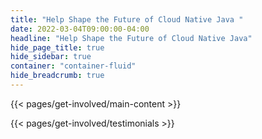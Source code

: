 ```yaml
---
title: "Help Shape the Future of Cloud Native Java "
date: 2022-03-04T09:00:00-04:00
headline: "Help Shape the Future of Cloud Native Java"
hide_page_title: true
hide_sidebar: true
container: "container-fluid"
hide_breadcrumb: true
---
```


{{< pages/get-involved/main-content >}}

{{< pages/get-involved/testimonials >}}